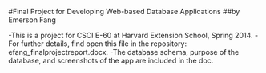 #Final Project for Developing Web-based Database Applications
##by Emerson Fang

-This is a project for CSCI E-60 at Harvard Extension School, Spring 2014.
-For further details, find open this file in the repository: efang_finalprojectreport.docx.
 -The database schema, purpose of the database, and screenshots of the app are included in the doc.